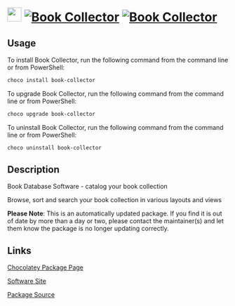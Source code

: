 ﻿# <img src="https://cdn.jsdelivr.net/gh/mkevenaar/chocolatey-packages@071922fa972ca9a30d0e061e88f4721429b9f8dd/icons/book-collector.png" width="32" height="32"/> [![Book Collector](https://img.shields.io/chocolatey/v/book-collector.svg?label=Book+Collector)](https://community.chocolatey.org/packages/book-collector) [![Book Collector](https://img.shields.io/chocolatey/dt/book-collector.svg)](https://community.chocolatey.org/packages/book-collector)

## Usage

To install Book Collector, run the following command from the command line or from PowerShell:

```powershell
choco install book-collector
```

To upgrade Book Collector, run the following command from the command line or from PowerShell:

```powershell
choco upgrade book-collector
```

To uninstall Book Collector, run the following command from the command line or from PowerShell:

```powershell
choco uninstall book-collector
```

## Description

Book Database Software - catalog your book collection

Browse, sort and search your book collection in various layouts and views

**Please Note**: This is an automatically updated package. If you find it is
out of date by more than a day or two, please contact the maintainer(s) and
let them know the package is no longer updating correctly.


## Links

[Chocolatey Package Page](https://community.chocolatey.org/packages/book-collector)

[Software Site](https://www.collectorz.com/book/book-collector)

[Package Source](https://github.com/mkevenaar/chocolatey-packages/tree/master/automatic/book-collector)

